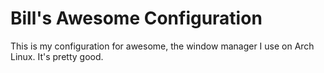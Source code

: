 # Bill's Awesome Configuration

This is my configuration for awesome, the window manager I use on Arch Linux. It's pretty good.
